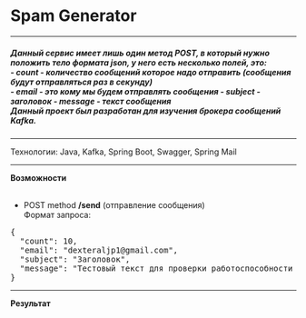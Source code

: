 <h1>Spam Generator</h1>


__________________________________________________

<h5>Данный сервис имеет лишь один метод POST, в который нужно положить тело формата json, у него есть несколько полей, это: <br> 
- count - количество сообщений которое надо отправить (сообщения будут отправляться раз в секунду)<br> 
- email - это кому мы будем отправлять сообщения
- subject - заголовок
- message - текст сообщения

<br>
Данный проект был разработан для изучения брокера сообщений Kafka.
</h5>


---------------------------------------------------

Технологии: Java, Kafka, Spring Boot, Swagger, Spring Mail


---------------------------------------------------


**Возможности**
<br><br>

- POST method **/send** (отправление сообщения) <br>
  Формат запроса:
<pre>
{
  "count": 10,
  "email": "dexteraljp1@gmail.com",
  "subject": "Заголовок",
  "message": "Тестовый текст для проверки работоспособности проекта"
}</pre>




---------------------------------------------------


**Результат**
<br><br>




